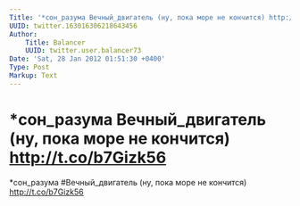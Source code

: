 ```yaml
---
Title: '*сон_разума Вечный_двигатель (ну, пока море не кончится) http://t.co/b7Gizk56'
UUID: twitter.163016306218643456
Author:
    Title: Balancer
    UUID: twitter.user.balancer73
Date: 'Sat, 28 Jan 2012 01:51:30 +0400'
Type: Post
Markup: Text
---
```


# *сон_разума Вечный_двигатель (ну, пока море не кончится) http://t.co/b7Gizk56

*сон_разума #Вечный_двигатель (ну, пока море не кончится)
http://t.co/b7Gizk56